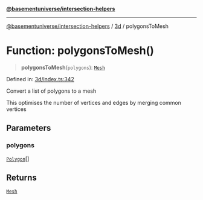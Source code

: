 [**@basementuniverse/intersection-helpers**](../../README.md)

***

[@basementuniverse/intersection-helpers](../../README.md) / [3d](../README.md) / polygonsToMesh

# Function: polygonsToMesh()

> **polygonsToMesh**(`polygons`): [`Mesh`](../types/type-aliases/Mesh.md)

Defined in: [3d/index.ts:342](https://github.com/basementuniverse/intersection-helpers/blob/ede9ecb18a1386abf90747a70ee9f16c34ce6207/src/3d/index.ts#L342)

Convert a list of polygons to a mesh

This optimises the number of vertices and edges by merging common vertices

## Parameters

### polygons

[`Polygon`](../types/type-aliases/Polygon.md)[]

## Returns

[`Mesh`](../types/type-aliases/Mesh.md)
